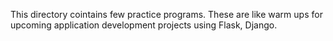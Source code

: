 This directory cointains few practice programs.
These are like warm ups for upcoming application development projects using Flask, Django.
